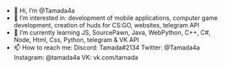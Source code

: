 - 👋 Hi, I’m @Tamada4a
- 👀 I’m interested in: development of mobile applications, computer game development, creation of huds for CS:GO, websites, telegram API
- 🌱 I’m currently learning JS, SourcePawn, Java, WebPython, C++, C#, Node, Html, Css, Python, telegram & VK API
- 📫 How to reach me: 
    Discord: Tamada#2134
    Twitter: @Tamada4a
    Instagram: @tamada4a
    VK: vk.com/tarnada

<!---
Tamada4a/Tamada4a is a ✨ special ✨ repository because its `README.md` (this file) appears on your GitHub profile.
You can click the Preview link to take a look at your changes.
--->
